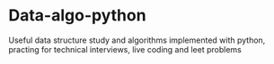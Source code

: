 # Data-algo-python
Useful data structure study and algorithms implemented with python, practing for technical interviews, live coding and leet problems
